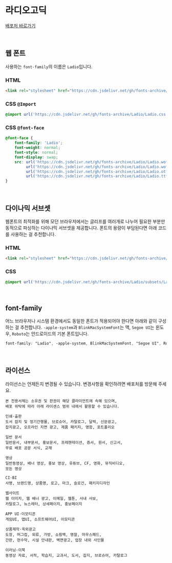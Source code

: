 # 라디오고딕

[배포처 바로가기](https://www.earlyfont.com/portfolio/EARLYFONT_LADIO%20GO)

&nbsp;

## 웹 폰트

사용하는 `font-family`의 이름은 `Ladio`입니다.

### HTML

```html
<link rel="stylesheet" href="https://cdn.jsdelivr.net/gh/fonts-archive/Ladio/Ladio.css" type="text/css"/>
```

### CSS `@Import`

```css
@import url('https://cdn.jsdelivr.net/gh/fonts-archive/Ladio/Ladio.css');
```

### CSS `@font-face`

```css
@font-face {
    font-family: 'Ladio';
    font-weight: normal;
    font-style: normal;
    font-display: swap;
    src: url('https://cdn.jsdelivr.net/gh/fonts-archive/Ladio/Ladio.woff2') format('woff2'),
         url('https://cdn.jsdelivr.net/gh/fonts-archive/Ladio/Ladio.woff') format('woff'),
         url('https://cdn.jsdelivr.net/gh/fonts-archive/Ladio/Ladio.otf') format('opentype'),
         url('https://cdn.jsdelivr.net/gh/fonts-archive/Ladio/Ladio.ttf') format('truetype');
}
```

&nbsp;

## 다이나믹 서브셋

웹폰트의 최적화를 위해 모던 브라우저에서는 글리프를 여러개로 나누어 필요한 부분만 동적으로 파싱하는 다이나믹 서브셋을 제공합니다. 폰트의 용량이 부담된다면 아래 코드를 사용하는 걸 추천합니다.

### HTML

```html
<link rel="stylesheet" href="https://cdn.jsdelivr.net/gh/fonts-archive/Ladio/subsets/Ladio-dynamic-subset.css" type="text/css"/>
```

### CSS

```css
@import url('https://cdn.jsdelivr.net/gh/fonts-archive/Ladio/subsets/Ladio-dynamic-subset.css');
```

&nbsp;

## font-family

어느 브라우저나 시스템 환경에서도 동일한 폰트가 적용되어야 한다면 아래와 같이 구성하는 걸 추천합니다. `-apple-system`과 `BlinkMacSystemFont`는 맥, `Segoe UI`는 윈도우, `Roboto`는 안드로이드의 기본 폰트입니다.


```css
font-family: "Ladio", -apple-system, BlinkMacSystemFont, "Segoe UI", Roboto, Oxygen, Ubuntu, Cantarell, "Open Sans", "Helvetica Neue", sans-serif;
```

&nbsp;

## 라이선스

라이선스는 언제든지 변경될 수 있습니다. 변경사항을 확인하려면 배포처를 방문해 주세요.

```
본 전용서체는 소유권 및 판권이 해당 클라이언트에 속해 있으며,
배포 위탁에 따라 아래 라이센스 범위 내에서 활용할 수 있습니다.

인쇄·출판
도서 잡지 및 정기간행물, 브로슈어, 카탈로그, 달력, 신문광고,
잡지광고, 오프라인 지면 광고, 제품 패키지, 명함, 포트폴리오

일반 문서
일반문서, 내부문서, 홍보문서, 프레젠테이션, 증서, 원서, 신고서,
무료 배포 공문 서식, 교재

영상
일반동영상, 배너 영상, 홍보 영상, 유튜브, CF, 영화, 뮤직비디오,
모든 영상

CI·BI
사명, 브랜드명, 상품명, 로고, 마크, 슬로건, 패키지디자인

웹사이트
웹 이미지, 웹 배너 광고, 이메일, 웹툰, 사내 사보,
카탈로그, 뉴스레터, 상세페이지, 홍보페이지

APP UI·이모티콘
게임UI, 앱UI, 소프트웨어UI, 이모티콘

상품제작·옥외광고
도장, 머그컵, 외류, 가방, 쇼핑백, 명찰, 마우스패드,
간판, 현수막, 시설 안내판, 벽면광고, 업장 내외 사인물

이러닝·이북
동영상 자료, 서적, 학습지, 교과서, 도서, 잡지, 브로슈어, 카탈로그
```
